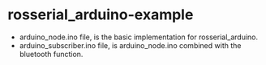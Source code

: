 # rosserial_arduino-example

- arduino_node.ino file, is the basic implementation for rosserial_arduino.
- arduino_subscriber.ino file, is arduino_node.ino combined with the bluetooth function.
